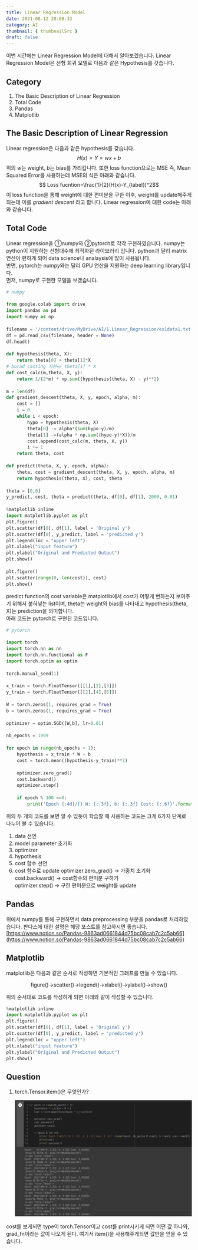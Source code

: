 ```yaml
---
title: Linear Regression Model
date: 2021-08-12 20:08:33
category: AI
thumbnail: { thumbnailSrc }
draft: false
---
```


이번 시간에는 Linear Regression Model에 대해서 알아보겠습니다.
Linear Regression Model은 선형 회귀 모델로 다음과 같은 Hypothesis를 갖습니다.

## Category

1. The Basic Description of Linear Regression
2. Total Code
3. Pandas
4. Matplotlib

## The Basic Description of Linear Regression

Linear regression은 다음과 같은 hypothesis를 갖습니다.
$$H(x)=Y=wx+b$$
위의 $w$는 weight, $b$는 bias를 가리킵니다. 또한 loss function으로는 MSE 즉, Mean Squared Error를 사용하는데 MSE의 식은 아래와 같습니다.
$$ Loss fucntion=\frac{1}{2}(H(x)-Y_{label})^2$$
이 loss function을 통해 weight에 대한 편미분을 구한 이후, weight를 update해주게 되는데 이를 $gradient$ $descent$ 라고 합니다. Linear regression에 대한 code는 아래와 같습니다.<br>

## Total Code

Linear regression을 ①numpy와 ②pytorch로 각각 구현하였습니다. numpy는 python이 지원하는 선형대수에 최적화된 라이브러리 입니다. python과 달리 matrix 연산이 편하게 되어 data science나 analaysis에 많이 사용됩니다. <br>
반면, pytorch는 numpy와는 달리 GPU 연산을 지원하는 deep learning library입니다.<br>
먼저, numpy로 구현한 모델을 보겠습니다.

```python
# numpy

from google.colab import drive
import pandas as pd
import numpy as np

filename = '/content/drive/MyDrive/AI/1.Linear_Regression/ex1data1.txt'
df = pd.read_csv(filename, header = None)
df.head()

def hypothesis(theta, X):
    return theta[0] + theta[1]*X
# borad casting 지원=> theta[1] * X
def cost_calc(m,theta, X, y):
    return 1/(2*m) * np.sum((hypothesis(theta, X) - y)**2)

m = len(df)
def gradient_descent(theta, X, y, epoch, alpha, m):
    cost = []
    i = 0
    while i < epoch:
        hypo = hypothesis(theta, X)
        theta[0] -= alpha*(sum(hypo-y)/m)
        theta[1] -=(alpha * np.sum((hypo-y)*X))/m
        cost.append(cost_calc(m, theta, X, y))
        i += 1
    return theta, cost

def predict(theta, X, y, epoch, alpha):
    theta, cost = gradient_descent(theta, X, y, epoch, alpha, m)
    return hypothesis(theta, X), cost, theta

theta = [0,0]
y_predict, cost, theta = predict(theta, df[0], df[1], 2000, 0.01)

%matplotlib inline
import matplotlib.pyplot as plt
plt.figure()
plt.scatter(df[0], df[1], label = 'Original y')
plt.scatter(df[0], y_predict, label = 'predicted y')
plt.legend(loc = "upper left")
plt.xlabel("input feature")
plt.ylabel("Original and Predicted Output")
plt.show()

plt.figure()
plt.scatter(range(0, len(cost)), cost)
plt.show()
```

predict function의 cost variable은 matplotlib에서 cost가 어떻게 변하는지 보여주기 위해서 붙혀넣는 list이며, theta는 weight와 bias를 나타내고 hypothesis(theta, X)는 prediction을 의미합니다.<br>
아래 코드는 pytorch로 구현된 코드입니다.

```python
# pytorch

import torch
import torch.nn as nn
import torch.nn.functional as F
import torch.optim as optim

torch.manual_seed(1)

x_train = torch.FloatTensor([[1],[2],[3]])
y_train = torch.FloatTensor([[2],[4],[6]])

W = torch.zeros(1, requires_grad = True)
b = torch.zeros(1, requires_grad = True)

optimizer = optim.SGD([W,b], lr=0.01)

nb_epochs = 1999

for epoch in range(nb_epochs + 1):
    hypothesis = x_train * W + b
    cost = torch.mean((hypothesis-y_train)**2)

    optimizer.zero_grad()
    cost.backward()
    optimizer.step()

    if epoch % 100 ==0:
        print('Epoch {:4d}/{} W: {:.3f}, b: {:.3f} Cost: {:.6f}'.format(epoch, nb_epochs,W.item(), b.item(), cost.item()))
```

위의 두 개의 코드를 보면 알 수 있듯이 학습할 때 사용하는 코드는 크게 6가지 단계로 나누어 볼 수 있습니다.

1. data 선언
2. model parameter 초기화
3. optimizer
4. hypothesis
5. cost 함수 선언
6. cost 함수로 update
   optimizer.zero_grad() → 가중치 초기화<br>
   cost.backward() → cost함수의 편미분 구하기<br>
   optimizer.step() → 구한 편미분으로 weight를 update

## Pandas

위에서 numpy를 통해 구현하면서 data preprocessing 부분을 pandas로 처리하였습니다. 판다스에 대한 설명은 해당 포스트를 참고하시면 좋습니다.
[https://www.notion.so/Pandas-9863ad0661844d75bc08cab7c2c5ab66](https://www.notion.so/Pandas-9863ad0661844d75bc08cab7c2c5ab66)

## Matplotlib

matplotlib은 다음과 같은 순서로 작성하면 기본적인 그래프를 만들 수 있습니다.
<br>

<p align= center>
figure()→scatter()→legend()→xlabel()→ylabel()→show()
</p>
위의 순서대로 코드를 작성하게 되면 아래와 같이 작성할 수 있습니다.

```python
%matplotlib inline
import matplotlib.pyplot as plt
plt.figure()
plt.scatter(df[0], df[1], label = 'Original y')
plt.scatter(df[0], y_predict, label = 'predicted y')
plt.legend(loc = "upper left")
plt.xlabel("input feature")
plt.ylabel("Original and Predicted Output")
plt.show()
```

## Question

1. torch.Tensor.item()은 무엇인가?

   <p align="center">
   <img src="assets\2021-08-12\1.png"/>
   </p>

cost를 보게되면 type이 torch.Tensor이고 cost를 print시키게 되면 어떤 값 하나와, grad_fn이라는 값이 나오게 된다. 여기서 item()을 사용해주게되면 값만을 얻을 수 있습니다.
